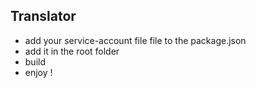 ## Translator

- add your service-account file file to the package.json
- add it in the root folder
- build
- enjoy !
